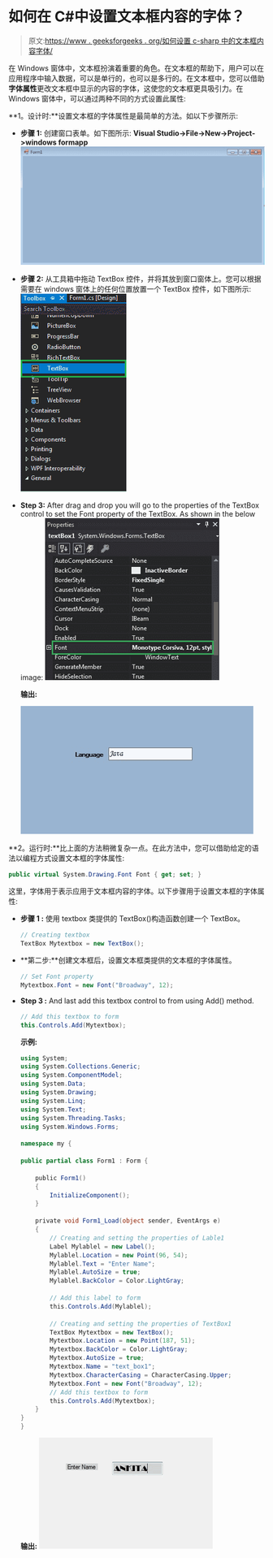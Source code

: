 # 如何在 C#中设置文本框内容的字体？

> 原文:[https://www . geeksforgeeks . org/如何设置 c-sharp 中的文本框内容字体/](https://www.geeksforgeeks.org/how-to-set-the-font-of-the-textbox-content-in-c-sharp/)

在 Windows 窗体中，文本框扮演着重要的角色。在文本框的帮助下，用户可以在应用程序中输入数据，可以是单行的，也可以是多行的。在文本框中，您可以借助**字体属性**更改文本框中显示的内容的字体，这使您的文本框更具吸引力。在 Windows 窗体中，可以通过两种不同的方式设置此属性:

**1。设计时:**设置文本框的字体属性是最简单的方法。如以下步骤所示:

*   **步骤 1:** 创建窗口表单。如下图所示:
    **Visual Studio->File->New->Project->windows formapp**
    ![](img/1360c045c6c2debb857f904eacbae56c.png)
*   **步骤 2:** 从工具箱中拖动 TextBox 控件，并将其放到窗口窗体上。您可以根据需要在 windows 窗体上的任何位置放置一个 TextBox 控件，如下图所示:
    ![](img/714c73b45be782156c81b042f7a2d520.png)
*   **Step 3:** After drag and drop you will go to the properties of the TextBox control to set the Font property of the TextBox. As shown in the below image:
    ![](img/b088768fab858ce8ced1b1404f9af14e.png)

    **输出:**

    ![](img/ecbcbc1baf47995f6e7673e848da04eb.png)

**2。运行时:**比上面的方法稍微复杂一点。在此方法中，您可以借助给定的语法以编程方式设置文本框的字体属性:

```cs
public virtual System.Drawing.Font Font { get; set; }
```

这里，字体用于表示应用于文本框内容的字体。以下步骤用于设置文本框的字体属性:

*   **步骤 1 :** 使用 textbox 类提供的 TextBox()构造函数创建一个 TextBox。

    ```cs
    // Creating textbox
    TextBox Mytextbox = new TextBox();
    ```

*   **第二步:**创建文本框后，设置文本框类提供的文本框的字体属性。

    ```cs
    // Set Font property
    Mytextbox.Font = new Font("Broadway", 12);

    ```

*   **Step 3 :** And last add this textbox control to from using Add() method.

    ```cs
    // Add this textbox to form
    this.Controls.Add(Mytextbox);

    ```

    **示例:**

    ```cs
    using System;
    using System.Collections.Generic;
    using System.ComponentModel;
    using System.Data;
    using System.Drawing;
    using System.Linq;
    using System.Text;
    using System.Threading.Tasks;
    using System.Windows.Forms;

    namespace my {

    public partial class Form1 : Form {

        public Form1()
        {
            InitializeComponent();
        }

        private void Form1_Load(object sender, EventArgs e)
        {
            // Creating and setting the properties of Lable1
            Label Mylablel = new Label();
            Mylablel.Location = new Point(96, 54);
            Mylablel.Text = "Enter Name";
            Mylablel.AutoSize = true;
            Mylablel.BackColor = Color.LightGray;

            // Add this label to form
            this.Controls.Add(Mylablel);

            // Creating and setting the properties of TextBox1
            TextBox Mytextbox = new TextBox();
            Mytextbox.Location = new Point(187, 51);
            Mytextbox.BackColor = Color.LightGray;
            Mytextbox.AutoSize = true;
            Mytextbox.Name = "text_box1";
            Mytextbox.CharacterCasing = CharacterCasing.Upper;
            Mytextbox.Font = new Font("Broadway", 12);
            // Add this textbox to form
            this.Controls.Add(Mytextbox);
        }
    }
    }
    ```

    **输出:**
    ![](img/332827d377276d80bddd8ee762455438.png)